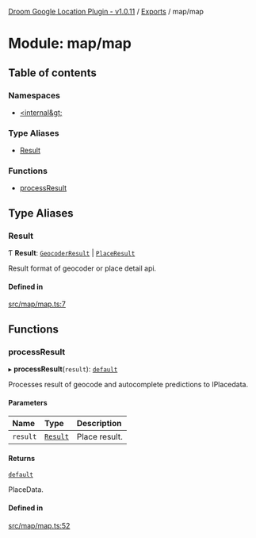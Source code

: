[Droom Google Location Plugin - v1.0.11](../README.md) / [Exports](../modules.md) / map/map

# Module: map/map

## Table of contents

### Namespaces

- [&lt;internal\&gt;](map_map._internal_.md)

### Type Aliases

- [Result](map_map.md#result)

### Functions

- [processResult](map_map.md#processresult)

## Type Aliases

### Result

Ƭ **Result**: [`GeocoderResult`](../interfaces/map_map._internal_.GeocoderResult.md) \| [`PlaceResult`](../interfaces/map_map._internal_.PlaceResult.md)

Result format of geocoder or place detail api.

#### Defined in

[src/map/map.ts:7](https://github.com/hitendrarao/location/blob/31fbd1f/src/map/map.ts#L7)

## Functions

### processResult

▸ **processResult**(`result`): [`default`](../interfaces/interface_placedata.default.md)

Processes result of geocode and autocomplete predictions to IPlacedata.

#### Parameters

| Name | Type | Description |
| :------ | :------ | :------ |
| `result` | [`Result`](map_map.md#result) | Place result. |

#### Returns

[`default`](../interfaces/interface_placedata.default.md)

PlaceData.

#### Defined in

[src/map/map.ts:52](https://github.com/hitendrarao/location/blob/31fbd1f/src/map/map.ts#L52)
